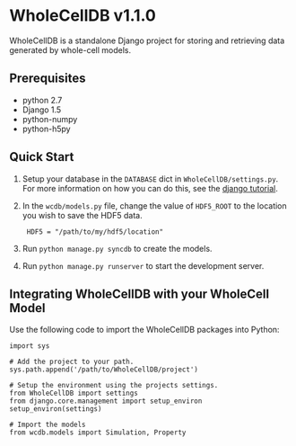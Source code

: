 # WholeCellDB v1.1.0

WholeCellDB is a standalone Django project for storing and retrieving data generated by whole-cell models.

## Prerequisites

* python 2.7
* Django 1.5
* python-numpy
* python-h5py


## Quick Start

1. Setup your database in the `DATABASE` dict in `WholeCellDB/settings.py`. For more information on how you can do this, see the [django tutorial](https://docs.djangoproject.com/en/1.5/intro/tutorial01/#database-setup).

2. In the `wcdb/models.py` file, change the value of `HDF5_ROOT` to the location you wish to save the HDF5 data.

        HDF5 = "/path/to/my/hdf5/location"

3. Run `python manage.py syncdb` to create the models. 

4. Run `python manage.py runserver` to start the development server.

## Integrating WholeCellDB with your WholeCell Model
Use the following code to import the WholeCellDB packages into Python:

    import sys

    # Add the project to your path.
    sys.path.append('/path/to/WholeCellDB/project')

    # Setup the environment using the projects settings.
    from WholeCellDB import settings
    from django.core.management import setup_environ
    setup_environ(settings)

    # Import the models
    from wcdb.models import Simulation, Property

